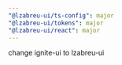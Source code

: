 ```yaml
---
"@lzabreu-ui/ts-config": major
"@lzabreu-ui/tokens": major
"@lzabreu-ui/react": major
---
```


change ignite-ui to lzabreu-ui
